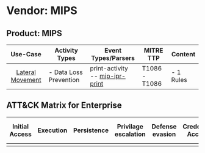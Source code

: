 Vendor: MIPS
============
Product: MIPS
-------------
|                          Use-Case                           | Activity Types         | Event Types/Parsers                                                                   | MITRE TTP         | Content        |
|:-----------------------------------------------------------:| ---------------------- | ------------------------------------------------------------------------------------- | ----------------- | -------------- |
| [Lateral Movement](../UseCases/usecase_lateral_movement.md) | - Data Loss Prevention |  print-activity<br> -- [mip-ipr-print](../Parsers/parserContent_mip-ipr-print.md)<br> | T1086 - T1086<br> |  - 1 Rules<br> |

ATT&CK Matrix for Enterprise
----------------------------
| Initial Access | Execution | Persistence | Privilage escalation | Defense evasion | Credential Access | Discovery | Lateral Movement | Collection | Command and Control | Exfiltration | Impact |
| -------------- | --------- | ----------- | -------------------- | --------------- | ----------------- | --------- | ---------------- | ---------- | ------------------- | ------------ | ------ |
|                |           |             |                      |                 |                   |           |                  |            |                     |              |        |